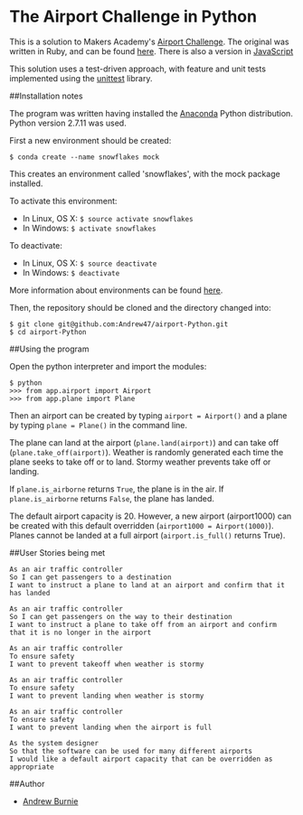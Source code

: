 The Airport Challenge in Python
==============================

This is a solution to Makers Academy's [Airport Challenge](https://github.com/makersacademy/airport_challenge). The original
was written in Ruby, and can be found  [here](https://github.com/Andrew47/airport_challenge). There is also a version in
[JavaScript](https://github.com/Andrew47/airport_JS)

This solution uses a test-driven approach, with feature and unit tests
implemented using the [unittest](https://docs.python.org/2/library/unittest.html) library.

##Installation notes

The program was written having installed the [Anaconda](https://www.continuum.io/downloads) Python distribution. Python version 2.7.11 was used.

First a new environment should be created:

`$ conda create --name snowflakes mock`

This creates an environment called 'snowflakes', with the mock package installed.

To activate this environment:

* In Linux, OS X:  `$ source activate snowflakes`
* In Windows: `$ activate snowflakes`

To deactivate:

* In Linux, OS X: `$ source deactivate`
* In Windows: `$ deactivate`

More information about environments can be found [here](http://conda.pydata.org/docs/using/envs.html).

Then, the repository should be cloned and the directory changed into:

```
$ git clone git@github.com:Andrew47/airport-Python.git
$ cd airport-Python
```

##Using the program

Open the python interpreter and import the modules:

```
$ python
>>> from app.airport import Airport
>>> from app.plane import Plane
```

Then an airport can be created by typing `airport = Airport()` and a plane by typing
`plane = Plane()` in the command line.

The plane can land at the airport (`plane.land(airport)`) and can take off (`plane.take_off(airport)`). Weather is randomly generated each time the plane
seeks to take off or to land. Stormy weather prevents take off or landing.

If `plane.is_airborne` returns `True`, the plane is in the air. If `plane.is_airborne`
returns `False`, the plane has landed.

The default airport capacity is 20. However, a new airport (airport1000) can be created
with this default overridden (`airport1000 = Airport(1000)`). Planes cannot be landed at
a full airport (`airport.is_full()` returns True). 

##User Stories being met
```
As an air traffic controller
So I can get passengers to a destination
I want to instruct a plane to land at an airport and confirm that it has landed

As an air traffic controller
So I can get passengers on the way to their destination
I want to instruct a plane to take off from an airport and confirm that it is no longer in the airport

As an air traffic controller
To ensure safety
I want to prevent takeoff when weather is stormy

As an air traffic controller
To ensure safety
I want to prevent landing when weather is stormy

As an air traffic controller
To ensure safety
I want to prevent landing when the airport is full

As the system designer
So that the software can be used for many different airports
I would like a default airport capacity that can be overridden as appropriate
```

##Author
* [Andrew Burnie](https://github.com/Andrew47)
